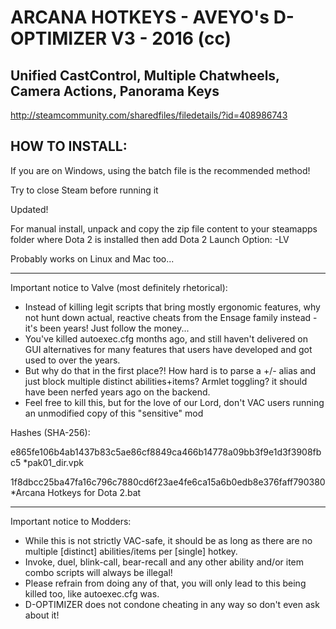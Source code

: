 # ARCANA HOTKEYS - AVEYO's D-OPTIMIZER V3 - 2016 (cc)
Unified CastControl, Multiple Chatwheels, Camera Actions, Panorama Keys
---------------------------------------------------------------------------------------------------------

http://steamcommunity.com/sharedfiles/filedetails/?id=408986743

HOW TO INSTALL:
---------------------------------------------------------------------------------------------------------

If you are on Windows, using the batch file is the recommended method!

Try to close Steam before running it

Updated!


For manual install, unpack and copy the zip file content to your steamapps folder where Dota 2 is installed 
then add Dota 2 Launch Option: -LV

Probably works on Linux and Mac too...

---------------------------------------------------------------------------------------------------------

Important notice to Valve (most definitely rhetorical):
  - Instead of killing legit scripts that bring mostly ergonomic features, why not hunt down actual, reactive cheats from the Ensage family instead - it's been years! Just follow the money...
  - You've killed autoexec.cfg months ago, and still haven't delivered on GUI alternatives for many features that users have developed and got used to over the years.
  - But why do that in the first place?! How hard is to parse a +/- alias and just block multiple distinct abilities+items? Armlet toggling? it should have been nerfed years ago on the backend.
  - Feel free to kill this, but for the love of our Lord, don't VAC users running an unmodified copy of this "sensitive" mod

Hashes (SHA-256):

e865fe106b4ab1437b83c5ae86cf8849ca466b14778a09bb3f9e1d3f3908fbc5 *pak01_dir.vpk

1f8dbcc25ba47fa16c796c7880cd6f23ae4fe6ca15a6b0edb8e376faff790380 *Arcana Hotkeys for Dota 2.bat

---------------------------------------------------------------------------------------------------------

Important notice to Modders:
  - While this is not strictly VAC-safe, it should be as long as 
  there are no multiple [distinct] abilities/items per [single] hotkey.
  - Invoke, duel, blink-call, bear-recall and any other ability and/or item combo scripts will always be illegal!
  - Please refrain from doing any of that, you will only lead to this being killed too, like autoexec.cfg was.
  - D-OPTIMIZER does not condone cheating in any way so don't even ask about it!

